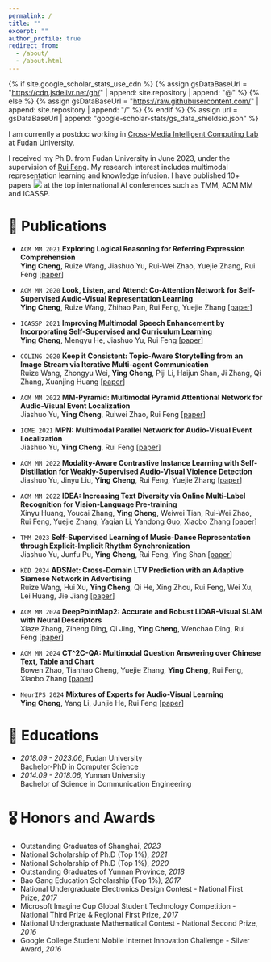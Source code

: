 ```yaml
---
permalink: /
title: ""
excerpt: ""
author_profile: true
redirect_from: 
  - /about/
  - /about.html
---
```


{% if site.google_scholar_stats_use_cdn %}
{% assign gsDataBaseUrl = "https://cdn.jsdelivr.net/gh/" | append: site.repository | append: "@" %}
{% else %}
{% assign gsDataBaseUrl = "https://raw.githubusercontent.com/" | append: site.repository | append: "/" %}
{% endif %}
{% assign url = gsDataBaseUrl | append: "google-scholar-stats/gs_data_shieldsio.json" %}

<span class='anchor' id='about-me'></span>

I am currently a postdoc working in [Cross-Media Intelligent Computing Lab](https://cmit.fudan.edu.cn/_s863/_t4252/main.psp) at Fudan University.

I received my Ph.D. from Fudan University in June 2023, under the supervision of [Rui Feng](https://faculty.fudan.edu.cn/fengrui/zh_CN/index.htm). 
My research interest includes multimodal representation learning and knowledge infusion. I have published 10+ papers  <a href='https://scholar.google.com/citations?user=wsmBf7oAAAAJ'><img src="https://img.shields.io/endpoint?url={{ url | url_encode }}&logo=Google%20Scholar&labelColor=f6f6f6&color=9cf&style=flat&label=citations"></a> at the top international AI conferences such as TMM, ACM MM and ICASSP.

<!-- I graduated from Fudan University (复旦大学) with a master’s degree. I was a member of [Fudan NLP Group (复旦大学自然语言处理实验室)](https://nlp.fudan.edu.cn), advised by [Xuanjing Huang (黄萱菁)](https://xuanjing-huang.github.io) and [Zhongyu Wei (魏忠钰)](http://www.fudan-disc.com/people). -->


<!-- 
# 🔥 News
- *2021.07*: &nbsp;🎉 I joined [Tencent Ads](https://e.qq.com/ads/) <img src='./images/tencent_ads.png' style='width: 6em;'> as a Applied Research Scientist in Shanghai.
- *2020.05*: &nbsp;🎉 I joined [Alibaba · DAMO](https://damo.alibaba.com/about?language=zh/) <img src='./images/ali.png' style='width: 6em;'> as a Research Intern in Hangzhou.
- *2019.10*: &nbsp;🎉 I joined [Microsoft Research Asia (MSRA)](https://www.microsoft.com/en-us/research/lab/microsoft-research-asia/) <img src='./images/msr.png' style='width: 6em;'> as a Research Intern in Beijing. -->


# 📝 Publications 

<!-- <div class='paper-box'><div class='paper-box-image'><div><div class="badge">CVPR 2016</div><img src='images/500x300.png' alt="sym" width="100%"></div></div>
<div class='paper-box-text' markdown="1"> -->

<!-- [Deep Residual Learning for Image Recognition](https://openaccess.thecvf.com/content_cvpr_2016/papers/He_Deep_Residual_Learning_CVPR_2016_paper.pdf) -->

<!-- **Kaiming He**, Xiangyu Zhang, Shaoqing Ren, Jian Sun -->

<!-- [**Project**](https://scholar.google.com/citations?view_op=view_citation&hl=zh-CN&user=DhtAFkwAAAAJ&citation_for_view=DhtAFkwAAAAJ:ALROH1vI_8AC) <strong><span class='show_paper_citations' data='DhtAFkwAAAAJ:ALROH1vI_8AC'></span></strong>
- Lorem ipsum dolor sit amet, consectetur adipiscing elit. Vivamus ornare aliquet ipsum, ac tempus justo dapibus sit amet.  -->
<!-- </div> -->
<!-- </div> -->

- `ACM MM 2021` **Exploring Logical Reasoning for Referring Expression Comprehension**  
**Ying Cheng**, Ruize Wang, Jiashuo Yu, Rui-Wei Zhao, Yuejie Zhang, Rui Feng [[paper](https://dl.acm.org/doi/abs/10.1145/3474085.3475677)]

- `ACM MM 2020` **Look, Listen, and Attend: Co-Attention Network for Self-Supervised Audio-Visual Representation Learning**    
**Ying Cheng**, Ruize Wang, Zhihao Pan, Rui Feng, Yuejie Zhang [[paper](https://arxiv.org/pdf/2008.05789)]

- `ICASSP 2021` **Improving Multimodal Speech Enhancement by Incorporating Self-Supervised and Curriculum Learning**     
**Ying Cheng**, Mengyu He, Jiashuo Yu, Rui Feng [[paper](https://ieeexplore.ieee.org/abstract/document/9413431)]

- `COLING 2020` **Keep it Consistent: Topic-Aware Storytelling from an Image Stream via Iterative Multi-agent Communication**     
Ruize Wang, Zhongyu Wei, **Ying Cheng**, Piji Li, Haijun Shan, Ji Zhang, Qi Zhang, Xuanjing Huang [[paper](https://arxiv.org/abs/1911.04192)]

- `ACM MM 2022` **MM-Pyramid: Multimodal Pyramid Attentional Network for Audio-Visual Event Localization**     
Jiashuo Yu, **Ying Cheng**, Ruiwei Zhao, Rui Feng [[paper](https://arxiv.org/pdf/2111.12374)]

- `ICME 2021` **MPN: Multimodal Parallel Network for Audio-Visual Event Localization**     
Jiashuo Yu, **Ying Cheng**, Rui Feng [[paper](https://arxiv.org/pdf/2104.02971)]

- `ACM MM 2022` **Modality-Aware Contrastive Instance Learning with Self-Distillation for Weakly-Supervised Audio-Visual Violence Detection**     
Jiashuo Yu, Jinyu Liu, **Ying Cheng**, Rui Feng, Yuejie Zhang [[paper](https://arxiv.org/pdf/2207.05500)]

- `ACM MM 2022` **IDEA: Increasing Text Diversity via Online Multi-Label Recognition for Vision-Language Pre-training**     
Xinyu Huang, Youcai Zhang, **Ying Cheng**, Weiwei Tian, Rui-Wei Zhao, Rui Feng, Yuejie Zhang, Yaqian Li, Yandong Guo, Xiaobo Zhang [[paper](https://arxiv.org/pdf/2207.05333)]

- `TMM 2023` **Self-Supervised Learning of Music-Dance Representation through Explicit-Implicit Rhythm Synchronization**     
Jiashuo Yu, Junfu Pu, **Ying Cheng**, Rui Feng, Ying Shan [[paper](https://arxiv.org/abs/2207.03190)]

- `KDD 2024` **ADSNet: Cross-Domain LTV Prediction with an Adaptive Siamese Network in Advertising**      
Ruize Wang, Hui Xu, **Ying Cheng**, Qi He, Xing Zhou, Rui Feng, Wei Xu, Lei Huang, Jie Jiang [[paper](https://arxiv.org/abs/2406.10517v1)]

- `ACM MM 2024` **DeepPointMap2: Accurate and Robust LiDAR-Visual SLAM with Neural Descriptors**      
Xiaze Zhang, Ziheng Ding, Qi Jing, **Ying Cheng**, Wenchao Ding, Rui Feng [[paper](https://openreview.net/pdf?id=05PCDMN4Dk)]

- `ACM MM 2024` **CT^2C-QA: Multimodal Question Answering over Chinese Text, Table and Chart**      
Bowen Zhao, Tianhao Cheng, Yuejie Zhang, **Ying Cheng**, Rui Feng, Xiaobo Zhang [[paper](https://arxiv.org/pdf/2410.21414)]

- `NeurIPS 2024` **Mixtures of Experts for Audio-Visual Learning**      
**Ying Cheng**, Yang Li, Junjie He, Rui Feng [[paper](https://openreview.net/pdf?id=SNmuKbU0am)]


# 📖 Educations
- *2018.09 - 2023.06*, Fudan University  
    Bachelor-PhD in Computer Science
- *2014.09 - 2018.06*, Yunnan University  
    Bachelor of Science in Communication Engineering

<!-- # 💬 Invited Talks
- *2021.06*, Lorem ipsum dolor sit amet, consectetur adipiscing elit. Vivamus ornare aliquet ipsum, ac tempus justo dapibus sit amet. 
- *2021.03*, Lorem ipsum dolor sit amet, consectetur adipiscing elit. Vivamus ornare aliquet ipsum, ac tempus justo dapibus sit amet.  \| [\[video\]](https://github.com/) -->

<!-- # 💻 Internships
- *2020.05 - 2020.09*, Alibaba · DAMO, Hangzhou.  
  Mentor: [Dr. Fenglin Li](https://scholar.google.com.hk/citations?user=xo_dfnMAAAAJ&hl=zh-CN)
- *2019.10 - 2020.04*, Natural Language Computing Group, Microsoft Research Asia (MSRA), Beijing.   
  Mentor: [Dr. Duyu Tang](https://scholar.google.com.hk/citations?user=9uz-D-kAAAAJ&hl=zh-CN) -->


# 🎖 Honors and Awards
- Outstanding Graduates of Shanghai, *2023*
- National Scholarship of Ph.D (Top 1%), *2021*
- National Scholarship of Ph.D (Top 1%), *2020*
- Outstanding Graduates of Yunnan Province, *2018*
- Bao Gang Education Scholarship (Top 1%), *2017*
- National Undergraduate Electronics Design Contest - National First Prize, *2017*
- Microsoft Imagine Cup Global Student Technology Competition - National Third Prize & Regional First Prize, *2017*
- National Undergraduate Mathematical Contest - National Second Prize, *2016*
- Google College Student Mobile Internet Innovation Challenge - Silver Award, *2016*
